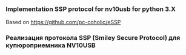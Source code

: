 ###  Implementation SSP protocol for nv10usb for python 3.X
Based on https://github.com/pc-coholic/eSSP
###  Реализация протокола SSP (Smiley Secure Protocol) для купюроприемника NV10USB

